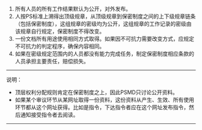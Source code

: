 1. 所有人员的所有工作结果默认为公开，对外发布。
2. 人按PS标准上溯得出顶级规章，从顶级规章到保密制度之间的上下级规章链条（包括保密制度），这组规章的密级均为公开，这组规章的工作记录的密级由该规章自行规定，保密制度不得改变。
3. 一份文档所有用途使用相同方式取得。如果因不可抗力需要改变方式，应规定不可抗力的判定程序，确保内容相同。
4. 如果在密级规定范围内的人员都没有能力完成任务，制定保密制度相应条款的人员承担主要责任，赔偿损失。


---

说明：
- 顶层权利分配规则肯定在保密制度之上，因此PSMD只讨论公开资料。
- 如果某个审议环节从某网址取得一份资料，这份资料从产生、生效、所有使用环节都从这个网址获得。比如是指令，下达指令者应在这个网址发布指令，然后通知接受指令者去阅读。

---
